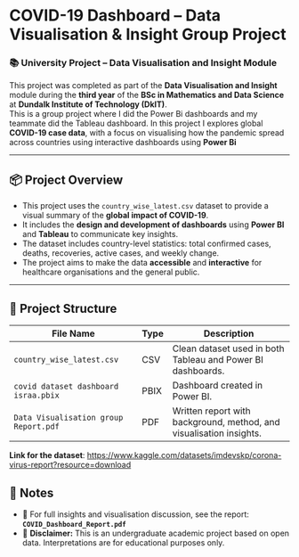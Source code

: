 
# COVID-19 Dashboard – Data Visualisation & Insight Group Project

### 📚 University Project – Data Visualisation and Insight Module

This project was completed as part of the **Data Visualisation and Insight** module during the **third year** of the **BSc in Mathematics and Data Science** at **Dundalk Institute of Technology (DkIT)**.  
This is a group project where I did the Power Bi dashboards and my teammate did the Tableau dashboard.
In this project I explores global **COVID-19 case data**, with a focus on visualising how the pandemic spread across countries using interactive dashboards using **Power Bi**

---

## 📦 Project Overview

- This project uses the `country_wise_latest.csv` dataset to provide a visual summary of the **global impact of COVID-19**.
- It includes the **design and development of dashboards** using **Power BI** and **Tableau** to communicate key insights.
- The dataset includes country-level statistics: total confirmed cases, deaths, recoveries, active cases, and weekly change.
- The project aims to make the data **accessible** and **interactive** for healthcare organisations and the general public.

---

## 📁 Project Structure

| File Name                    | Type      | Description |
|-----------------------------|-----------|-------------|
| `country_wise_latest.csv`   | CSV       | Clean dataset used in both Tableau and Power BI dashboards. |
| `covid dataset dashboard israa.pbix`    | PBIX      | Dashboard created in Power BI. |
| `Data Visualisation group Report.pdf`| PDF       | Written report with background, method, and visualisation insights. |

**Link for the dataset**: https://www.kaggle.com/datasets/imdevskp/corona-virus-report?resource=download

## 📌 Notes

- 📄 For full insights and visualisation discussion, see the report: **`COVID_Dashboard_Report.pdf`**
- 🚨 **Disclaimer:** This is an undergraduate academic project based on open data. Interpretations are for educational purposes only.
